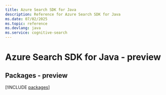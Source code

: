 ```yaml
---
title: Azure Search SDK for Java
description: Reference for Azure Search SDK for Java
ms.date: 07/02/2025
ms.topic: reference
ms.devlang: java
ms.service: cognitive-search
---
```

# Azure Search SDK for Java - preview
## Packages - preview
[!INCLUDE [packages](search-index.md)]